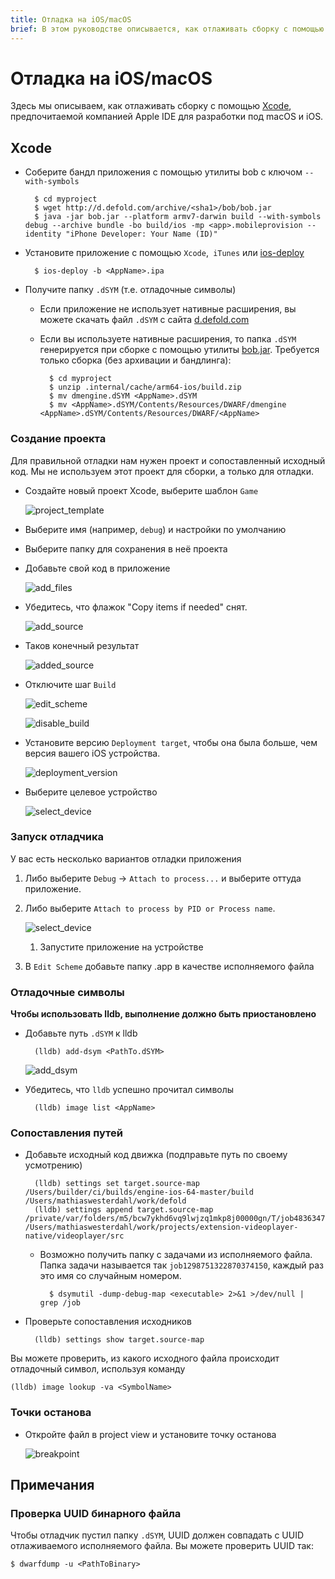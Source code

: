 ```yaml
---
title: Отладка на iOS/macOS 
brief: В этом руководстве описывается, как отлаживать сборку с помощью Xcode.
---
```


#  Отладка на iOS/macOS 

Здесь мы описываем, как отлаживать сборку с помощью [Xcode](https://developer.apple.com/xcode/), предпочитаемой компанией Apple IDE для разработки под macOS и iOS.

## Xcode

* Соберите бандл приложения с помощью утилиты bob с ключом `--with-symbols` 

		$ cd myproject
		$ wget http://d.defold.com/archive/<sha1>/bob/bob.jar
		$ java -jar bob.jar --platform armv7-darwin build --with-symbols debug --archive bundle -bo build/ios -mp <app>.mobileprovision --identity "iPhone Developer: Your Name (ID)"

* Установите приложение с помощью `Xcode`,` iTunes` или [ios-deploy](https://github.com/ios-control/ios-deploy) 

		$ ios-deploy -b <AppName>.ipa

* Получите папку `.dSYM` (т.е. отладочные символы) 

	* Если приложение не использует нативные расширения, вы можете скачать файл `.dSYM` с сайта [d.defold.com](http://d.defold.com) 

	* Если вы используете нативные расширения, то папка `.dSYM` генерируется при сборке с помощью утилиты [bob.jar](https://www.defold.com/manuals/bob/). Требуется только сборка (без архивации и бандлинга): 

			$ cd myproject
			$ unzip .internal/cache/arm64-ios/build.zip
			$ mv dmengine.dSYM <AppName>.dSYM
			$ mv <AppName>.dSYM/Contents/Resources/DWARF/dmengine <AppName>.dSYM/Contents/Resources/DWARF/<AppName>


### Создание проекта

Для правильной отладки нам нужен проект и сопоставленный исходный код.
Мы не используем этот проект для сборки, а только для отладки.

* Создайте новый проект Xcode, выберите шаблон `Game` 

	![project_template](images/extensions/debugging/ios/project_template.png)

* Выберите имя (например, `debug`) и настройки по умолчанию

* Выберите папку для сохранения в неё проекта

* Добавьте свой код в приложение

	![add_files](images/extensions/debugging/ios/add_files.png)

* Убедитесь, что флажок "Copy items if needed" снят. 

	![add_source](images/extensions/debugging/ios/add_source.png)

* Таков конечный результат

	![added_source](images/extensions/debugging/ios/added_source.png)

* Отключите шаг `Build`

	![edit_scheme](images/extensions/debugging/ios/edit_scheme.png)

	![disable_build](images/extensions/debugging/ios/disable_build.png)

* Установите версию `Deployment target`, чтобы она была больше, чем версия вашего iOS устройства.

	![deployment_version](images/extensions/debugging/ios/deployment_version.png)

* Выберите целевое устройство

	![select_device](images/extensions/debugging/ios/select_device.png)


### Запуск отладчика

У вас есть несколько вариантов отладки приложения

1. Либо выберите `Debug` -> `Attach to process...` и выберите оттуда приложение.

1. Либо выберите `Attach to process by PID or Process name`.

	![select_device](images/extensions/debugging/ios/attach_to_process_name.png)

	1. Запустите приложение на устройстве

1. В `Edit Scheme` добавьте папку <AppName>.app в качестве исполняемого файла 

### Отладочные символы

**Чтобы использовать lldb, выполнение должно быть приостановлено**

* Добавьте путь `.dSYM` к lldb

		(lldb) add-dsym <PathTo.dSYM> 

	![add_dsym](images/extensions/debugging/ios/add_dsym.png)

* Убедитесь, что `lldb` успешно прочитал символы

		(lldb) image list <AppName>

### Сопоставления путей

* Добавьте исходный код движка (подправьте путь по своему усмотрению) 

		(lldb) settings set target.source-map /Users/builder/ci/builds/engine-ios-64-master/build /Users/mathiaswesterdahl/work/defold
		(lldb) settings append target.source-map /private/var/folders/m5/bcw7ykhd6vq9lwjzq1mkp8j00000gn/T/job4836347589046353012/upload/videoplayer/src /Users/mathiaswesterdahl/work/projects/extension-videoplayer-native/videoplayer/src

	* Возможно получить папку с задачами из исполняемого файла.
	Папка задачи называется так `job1298751322870374150`, каждый раз это имя со случайным номером. 

			$ dsymutil -dump-debug-map <executable> 2>&1 >/dev/null | grep /job

* Проверьте сопоставления исходников

		(lldb) settings show target.source-map

Вы можете проверить, из какого исходного файла происходит отладочный символ, используя команду

	(lldb) image lookup -va <SymbolName>


### Точки останова

* Откройте файл в project view и установите точку останова 

	![breakpoint](images/extensions/debugging/ios/breakpoint.png)

## Примечания

### Проверка UUID бинарного файла

Чтобы отладчик пустил папку `.dSYM`, UUID должен совпадать с UUID отлаживаемого исполняемого файла. Вы можете проверить UUID так:

	$ dwarfdump -u <PathToBinary>
